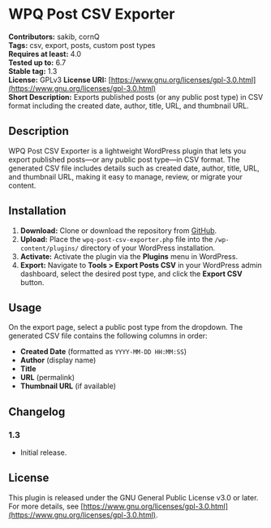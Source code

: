 # WPQ Post CSV Exporter

**Contributors:** sakib, cornQ  
**Tags:** csv, export, posts, custom post types  
**Requires at least:** 4.0  
**Tested up to:** 6.7  
**Stable tag:** 1.3  
**License:** GPLv3 
**License URI:** [https://www.gnu.org/licenses/gpl-3.0.html](https://www.gnu.org/licenses/gpl-3.0.html)  
**Short Description:** Exports published posts (or any public post type) in CSV format including the created date, author, title, URL, and thumbnail URL.

## Description

WPQ Post CSV Exporter is a lightweight WordPress plugin that lets you export published posts—or any public post type—in CSV format. The generated CSV file includes details such as created date, author, title, URL, and thumbnail URL, making it easy to manage, review, or migrate your content.

## Installation

1. **Download:** Clone or download the repository from [GitHub](https://github.com/cornQ/wpq-post-csv-exporter).
2. **Upload:** Place the `wpq-post-csv-exporter.php` file into the `/wp-content/plugins/` directory of your WordPress installation.
3. **Activate:** Activate the plugin via the **Plugins** menu in WordPress.
4. **Export:** Navigate to **Tools > Export Posts CSV** in your WordPress admin dashboard, select the desired post type, and click the **Export CSV** button.

## Usage

On the export page, select a public post type from the dropdown. The generated CSV file contains the following columns in order:

- **Created Date** (formatted as `YYYY-MM-DD HH:MM:SS`)
- **Author** (display name)
- **Title**
- **URL** (permalink)
- **Thumbnail URL** (if available)

## Changelog

### 1.3
- Initial release.

## License

This plugin is released under the GNU General Public License v3.0 or later. For more details, see [https://www.gnu.org/licenses/gpl-3.0.html](https://www.gnu.org/licenses/gpl-3.0.html).
